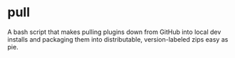 # pull
A bash script that makes pulling plugins down from GitHub into local dev installs and packaging them into distributable, version-labeled zips easy as pie.
